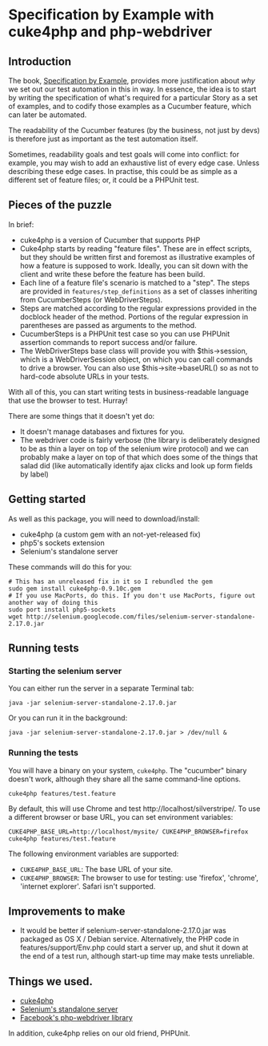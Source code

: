 # Specification by Example with cuke4php and php-webdriver

## Introduction

The book, [Specification by Example](http://dl.dropbox.com/u/7129062/Specification_by_Example.mobi), provides more justification about _why_ we set out our test automation in this in way.  In essence, the idea is to start by writing the specification of what's required for a particular Story as a set of examples, and to codify those examples as a Cucumber feature, which can later be automated.

The readability of the Cucumber features (by the business, not just by devs) is therefore just as important as the test automation itself.

Sometimes, readability goals and test goals will come into conflict: for example, you may wish to add an exhaustive list of every edge case.  Unless describing these edge cases.  In practise, this could be as simple as a different set of feature files; or, it could be a PHPUnit test.

## Pieces of the puzzle

In brief:

 * cuke4php is a version of Cucumber that supports PHP
 * Cuke4php starts by reading "feature files".  These are in effect scripts, but they should be written first and foremost as illustrative examples of how a feature is supposed to work.  Ideally, you can sit down with the client and write these before the feature has been build.
 * Each line of a feature file's scenario is matched to a "step".  The steps are provided in `features/step_definitions` as a set of classes inheriting from CucumberSteps (or WebDriverSteps).
 * Steps are matched according to the regular expressions provided in the docblock header of the method.  Portions of the regular expression in parentheses are passed as arguments to the method.
 * CucumberSteps is a PHPUnit test case so you can use PHPUnit assertion commands to report success and/or failure.
 * The WebDriverSteps base class will provide you with $this->session, which is a WebDriverSession object, on which you can call commands to drive a browser.  You can also use $this->site->baseURL() so as not to hard-code absolute URLs in your tests.

With all of this, you can start writing tests in business-readable language that use the browser to test.  Hurray!

There are some things that it doesn't yet do:

 * It doesn't manage databases and fixtures for you.
 * The webdriver code is fairly verbose (the library is deliberately designed to be as thin a layer on top of the selenium wire protocol) and we can probably make a layer on top of that which does some of the things that salad did (like automatically identify ajax clicks and look up form fields by label)

## Getting started

As well as this package, you will need to download/install:

 * cuke4php (a custom gem with an not-yet-released fix) 
 * php5's sockets extension
 * Selenium's standalone server

These commands will do this for you:

	# This has an unreleased fix in it so I rebundled the gem
	sudo gem install cuke4php-0.9.10c.gem
	# If you use MacPorts, do this. If you don't use MacPorts, figure out another way of doing this
	sudo port install php5-sockets
	wget http://selenium.googlecode.com/files/selenium-server-standalone-2.17.0.jar

## Running tests

### Starting the selenium server

You can either run the server in a separate Terminal tab:

	java -jar selenium-server-standalone-2.17.0.jar

Or you can run it in the background:

	java -jar selenium-server-standalone-2.17.0.jar > /dev/null &

### Running the tests

You will have a binary on your system, `cuke4php`.  The "cucumber" binary doesn't work, although they share all the same command-line options.

	cuke4php features/test.feature

By default, this will use Chrome and test	http://localhost/silverstripe/.  To use a different browser or base URL, you can set environment variables:

	CUKE4PHP_BASE_URL=http://localhost/mysite/ CUKE4PHP_BROWSER=firefox cuke4php features/test.feature

The following environment variables are supported:

 * `CUKE4PHP_BASE_URL`: The base URL of your site.
 * `CUKE4PHP_BROWSER`: The browser to use for testing: use 'firefox', 'chrome', 'internet explorer'.  Safari isn't supported.

## Improvements to make
	
 * It would be better if selenium-server-standalone-2.17.0.jar was packaged as OS X / Debian service.  Alternatively, the PHP code in features/support/Env.php could start a server up, and shut it down at the end of a test run, although start-up time may make tests unreliable.

## Things we used.

 * [cuke4php](https://github.com/olbrich/cuke4php)
 * [Selenium's standalone server](http://code.google.com/p/selenium/downloads/list)
 * [Facebook's php-webdriver library](https://github.com/facebook/php-webdriver)

In addition, cuke4php relies on our old friend, PHPUnit.